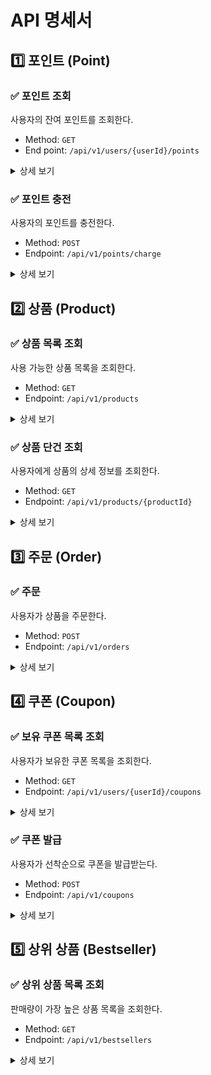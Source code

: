 # API 명세서

## 1️⃣ 포인트 (Point)
### ✅ 포인트 조회
사용자의 잔여 포인트를 조회한다.
- Method: `GET`
- End point: `/api/v1/users/{userId}/points`

<details markdown="1">
<summary>상세 보기</summary>

### **Request**

**Query parameters**

| Filed  | Type   | Description | Constraints |
|--------|--------|-------------|---------|
| userId | Number | 사용자 ID      | 양의 정수   |


### **Response**

| Field     | Type   | Description       |
|-----------|--------|-------------------|
| code     | Number | 응답 코드  |
| message  | String | 응답 메시지 |
| data.point | Number | 사용자의 현재 포인트 잔액 |

example:
```json
{
  "code": 200,
  "message": "포인트 조회 성공",
  "data": {
    "point": 10000
  }
}
```
</details>

### ✅ 포인트 충전

사용자의 포인트를 충전한다.

- Method: `POST`
- Endpoint: `/api/v1/points/charge`

<details markdown="1">
<summary>상세 보기</summary>

### **Request**

**Request Body**

| Body | Type | Description | Constraints |
|------|------| ------------|-------------|
| userId | Number | 사용자 ID | 양의 정수 |
| amount | Number | 충전 금액 | 양의 정수, 최대 300만원 |

### **Response**

| Field    | Type   | Description       |
|-----------|--------|-------------------|
| code     | Number | 응답 코드  |
| message  | String | 응답 메시지 |
| data.point | Number | 충전 후 사용자의 현재 포인트 잔액 |

example:
```json
{
  "code": 200,
  "message": "포인트 충전 성공",
  "data": {
    "point": 1300000
  }
}
```
</details>

## 2️⃣ 상품 (Product)
### ✅ 상품 목록 조회
사용 가능한 상품 목록을 조회한다.

- Method: `GET`
- Endpoint: `/api/v1/products`

<details markdown="1">
<summary>상세 보기</summary>

### **Rsponse**
| Field     | Type   | Description       |
|-----------|--------|-------------------|
| code     | Number | 응답 코드  |
| message  | String | 응답 메시지 |
| data.products | Array  | 상품 목록 |
| data.products[].id | Number | 상품 ID |
| data.products[].name | String | 상품 이름 |
| data.products[].price | Number | 상품 가격 |
| data.products[].stock | Number | 상품 잔여 수량 |
| data.products[].description | String | 상품 상세 설명 |

example:
```json
{
  "code": 200,
  "message": "상품 목록 조회 성공",
  "data": [
    {
      "id": 1,
      "name": "새우깡",
      "price": 5000,
      "stock": 10,
      "description": "손이 가는 새우깡"
    },
    {
      "id": 2,
      "name": "메론킥",
      "price": 7000,
      "stock": 30,
      "description": "맛도리"
    },
    {
      "id": 3,
      "name": "고무장갑",
      "price": 50000,
      "stock": 100,
      "description": "최고급 고무장갑"
    }
  ]
}
```
</details>

### ✅ 상품 단건 조회
사용자에게 상품의 상세 정보를 조회한다.
- Method: `GET`
- Endpoint: `/api/v1/products/{productId}`
<details markdown="1">
<summary>상세 보기</summary>

### **Request**
**Path parameters**

| Field      | Type   | Description | Constraints |
|------------|--------|-------------|-------------|
| productId  | Number | 상품 ID      | 양의 정수   |

### **Response**

| Field   | Type   | Description       |
|---------|--------|-------------------|
| code    | Number | 응답 코드  |
| message | String | 응답 메시지 |
| data | Object | 상품 상세 정보 |
| data.id | Number | 상품 ID |
| data.name | String | 상품 이름 |
| data.price | Number | 상품 가격 |
| data.stock | Number | 상품 잔여 수량 |
| data.description | String | 상품 상세 설명 |

example:
```json
{
  "code": 200,
  "message": "상품 조회 성공",
  "data": {
    "id": 1,
    "name": "새우깡",
    "price": 5000,
    "stock": 10,
    "description": "맛있는 새우깡"
  }
}
```
</details>


## 3️⃣ 주문 (Order)
### ✅ 주문
사용자가 상품을 주문한다.

- Method: `POST`
- Endpoint: `/api/v1/orders`

<details markdown="1">
<summary>상세 보기</summary>

### **Request**

**Request Body**

| Body | Type   | Description | Constraints |
|------|--------|-------------|-------------|
| userId | Number | 사용자 ID      | 양의 정수   |
| userCouponId | Number | 사용가 사용하고자 하는 쿠폰 ID      | 양의 정수 (미사용 시 null)  |
| orderProducts | Array  | 주문할 상품 목록 |
| orderProducts[].productId | Number | 주문할 상품 ID      | 양의 정수   |
| orderProducts[].quantity | Number | 주문 수량      | 양의 정수   |

### **Response**

| Field     | Type   | Description       |
|-----------|--------|-------------------|
| code     | Number | 응답 코드  |
| message  | String | 응답 메시지 |
| data.orderId | Number | 생성된 주문 ID |

example:
```json
{
  "code": 200,
  "message": "주문 생성 성공",
  "data": {
    "orderId": 12345
  }
}
```
</details>

## 4️⃣ 쿠폰 (Coupon)
### ✅ 보유 쿠폰 목록 조회
사용자가 보유한 쿠폰 목록을 조회한다.

- Method: `GET`
- Endpoint: `/api/v1/users/{userId}/coupons`

<details markdown="1">
<summary>상세 보기</summary>

### **Request**
**Path parameters**

| Field  | Type   | Description | Constraints |
|--------|--------|-------------|-------------|
| userId | Number | 사용자 ID      | 양의 정수   |

### **Response**

| Field                        | Type   | Description                        |
|------------------------------|--------|------------------------------------|
| code                         | Number | 응답 코드                              |
| message                      | String | 응답 메시지                             |
| data.coupons                 | Array  | 쿠폰 목록                              |
| data.coupons[].id            | Number | 쿠폰 ID                              |
| data.coupons[].title         | String | 쿠폰명                                |
| data.coupons[].discountType  | String | 쿠폰 할인 타입(AMOUNT: 정액 / PERCENT: 정률) |
| data.coupons[].discountValue | Number | 쿠폰 할인 금액 또는 비율 (정액: 원 단위, 정률: 백분율) |
| data.coupons[].expiredAt     | String | 쿠폰 만료일 (ISO 8601 형식) |

example:
```json
{
  "code": 200,
  "message": "쿠폰 목록 조회 성공",
  "data": {
    "coupons": [
      {
        "id": 1,
        "title": "여름 맞이 10% 할인 쿠폰",
        "discountType": "PERCENT",
        "discountValue": 10,
        "expiredAt": "2024-12-31T23:59:59Z"
      },
      {
        "id": 2,
        "title": "학생 대상 5,000원 할인 쿠폰",
        "discountType": "AMOUNT",
        "discountValue": 5000,
        "expiredAt": "2024-11-30T23:59:59Z"
      }
    ]
  }
}
```

</details>

### ✅ 쿠폰 발급
사용자가 선착순으로 쿠폰을 발급받는다.

- Method: `POST`
- Endpoint: `/api/v1/coupons`

<details markdown="1">
<summary>상세 보기</summary>

### **Request**
**Request Body**

| Body   | Type   | Description | Constraints |
|--------|--------|-------------|-------------|
| userId | Number | 사용자 ID      | 양의 정수   |
| couponId | Number | 발급받을 쿠폰 ID      | 양의 정수   |

### **Response**

| Field     | Type   | Description       |
|-----------|--------|-------------------|
| code     | Number | 응답 코드  |
| message  | String | 응답 메시지 |
| data.couponId | Number | 발급된 쿠폰 ID |

example:
```json
{
  "code": 200,
  "message": "쿠폰 발급 성공",
  "data": {
    "couponId": 1
  }
}
```

</details>


## 5️⃣ 상위 상품 (Bestseller)
### ✅ 상위 상품 목록 조회
판매량이 가장 높은 상품 목록을 조회한다.

- Method: `GET`
- Endpoint: `/api/v1/bestsellers`

<details markdown="1">
<summary>상세 보기</summary>

### **Response**

| Field     | Type   | Description       |
|-----------|--------|-------------------|
| code     | Number | 응답 코드  |
| message  | String | 응답 메시지 |
| data.bestsellers | Array  | 상위 상품 목록 |
| data.bestsellers[].id | Number | 상품 ID |
| data.bestsellers[].name | String | 상품 이름 |
| data.bestsellers[].price | Number | 상품 가격 |
| data.bestsellers[].stock | Number | 상품 잔여 수량 |
| data.bestsellers[].rank | Number | 상위 상품 순위 (1~5) |

example:
```json
{
  "code": 200,
  "message": "상위 상품 목록 조회 성공",
  "data": {
    "bestsellers": [
      {
        "id": 1,
        "name": "상품 A",
        "price": 10000,
        "stock": 50,
        "rank": 1
      },
      {
        "id": 2,
        "name": "상품 B",
        "price": 20000,
        "stock": 30,
        "rank": 2
      }
    ]
  }
}
```

</details>

